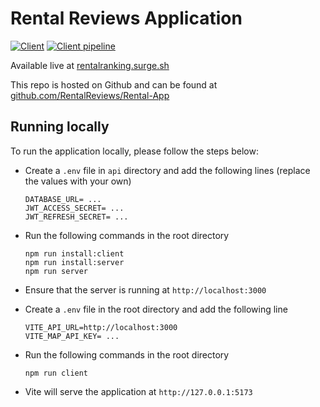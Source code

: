 # Rental Reviews Application
[![Client](https://github.com/RentalReviews/Rental-App/actions/workflows/client.yml/badge.svg)](https://github.com/RentalReviews/Rental-App/actions/workflows/client.yml)
[![Client pipeline](https://github.com/RentalReviews/Rental-App/actions/workflows/client.yml/badge.svg)](https://github.com/RentalReviews/Rental-App/actions/workflows/client.yml)

Available live at [rentalranking.surge.sh](https://rentalranking.surge.sh/)

This repo is hosted on Github and can be found at [github.com/RentalReviews/Rental-App](https://github.com/RentalReviews/Rental-App)

## Running locally 
To run the application locally, please follow the steps below:
- Create a `.env` file in `api` directory and add the following lines (replace the values with your own)
  ```shell
  DATABASE_URL= ...
  JWT_ACCESS_SECRET= ...
  JWT_REFRESH_SECRET= ...
  ```
- Run the following commands in the root directory
  ```shell
  npm run install:client
  npm run install:server
  npm run server
  ```

- Ensure that the server is running at `http://localhost:3000`

- Create a `.env` file in the root directory and add the following line
  ```shell
  VITE_API_URL=http://localhost:3000
  VITE_MAP_API_KEY= ...
  ```

- Run the following commands in the root directory
  ```shell
  npm run client
  ```

- Vite will serve the application at `http://127.0.0.1:5173`
